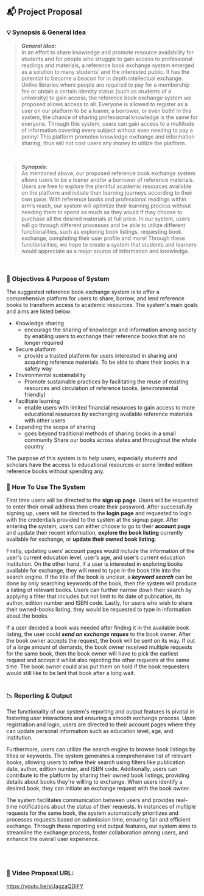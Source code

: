 ## :mailbox_with_mail: Project Proposal

### :bulb: Synopsis & General Idea
> ***General Idea:*** <br>
> In an effort to share knowledge and promote resource availability for students and for people who struggle to gain access to professional readings and materials, a reference book exchange system emerged as a solution to many students’ and the interested public. It has the potential to become a beacon for in depth intellectual exchange. Unlike libraries where people are required to pay for a membership fee or obtain a certain identity status (such as students of a university) to gain access, the reference book exchange system we proposed allows access to all. Everyone is allowed to register as a user on our platform to be a loaner, a borrower, or even both! In this system, the chance of sharing professional knowledge is the same for everyone. Through this system, users can gain access to a multitude of information covering every subject without even needing to pay a penny! This platform promotes knowledge exchange and information sharing, thus will not cost users any money to utilize the platform. 
<br>

> ***Synopsis:*** <br>
> As mentioned above, our proposed reference book exchange system allows users to be a loaner and/or a borrower of reference materials. Users are free to explore the plentiful academic resources available on the platform and initiate their learning journeys according to their own pace. With reference books and professional readings within arm’s reach, our system will optimize their learning process without needing them to spend as much as they would if they choose to purchase all the desired materials at full price. In our system, users will go through different processes and be able to utilize different functionalities, such as exploring book listings, requesting book exchange, completing their user profile and more! Through these functionalities, we hope to create a system that students and learners would appreciate as a major source of information and knowledge. 
<br>

### :bookmark: Objectives & Purpose of System
<body> 
<p>The suggested reference book exchange system is to offer a comprehensive platform for users to share, borrow, and lend reference books to transform access to academic resources. The system's main goals and aims are listed below:

- Knowledge sharing
   - encourage the sharing of knowledge and information among society by enabling users to exchange their reference books that are no longer required
- Secure platform 
   - provide a trusted platform for users interested in sharing and acquiring reference materials. To be able to share their books in a safety way
- Environmental sustainability
   - Promote sustainable practices by facilitating the reuse of existing resources and circulation of reference books. (environmental friendly)
- Facilitate learning 
   - enable users with limited financial resources to gain access to more educational resources by exchanging available reference materials with other users 
- Expanding the scope of sharing 
   -  goes beyond traditional methods of sharing books in a small community
Share our books across states and throughout the whole country

The purpose of this system is to help users, especially students and scholars have the access to educational resources or some limited edition reference books without spending any.
	



### :mega: How To Use The System
First time users will be directed to the **sign up page**. Users will be requested to enter their email address then create their password. After successfully signing up, users will be directed to the **login page** and requested to login with the credentials provided to the system at the signup page.
After entering the system, users can either choose to go to their **account page** and update their recent information, **explore the book listing** currently available for exchange, or **update their owned book listing**. 

Firstly, updating users’ account pages would include the information of the user's current education level, user’s age, and user’s current education institution. On the other hand, if a user is interested in exploring books available for exchange, they will need to type in the book title into the search engine. If the title of the book is unclear, a ***keyword search*** can be done by only searching keywords of the book, then the system will produce a listing of relevant books. Users can further narrow down their search by applying a filter that includes but not limit to its date of publication, its author, edition number and ISBN code. Lastly, for users who wish to share their owned-books listing, they would be requested to type in information about the books. 

If a user decided a book was needed after finding it in the available book listing, the user could ***send an exchange reques*** to the book owner. After the book owner accepts the request, the book will be sent on its way. If out of a large amount of demands, the book owner received multiple requests for the same book, then the book owner will have to pick the earliest request and accept it whilst also rejecting the other requests at the same time. The book owner could also put them on hold if the book requesters would still like to be lent that book after a long wait. 
<br>
<br>

### :chart_with_downwards_trend: Reporting & Output
<body>
<p>
The functionality of our system's reporting and output features is pivotal in fostering user interactions and ensuring a smooth exchange process. Upon registration and login, users are directed to their account pages where they can update personal information such as education level, age, and institution. 

Furthermore, users can utilize the search engine to browse book listings by titles or keywords. The system generates a comprehensive list of relevant books, allowing users to refine their search using filters like publication date, author, edition number, and ISBN code. Additionally, users can contribute to the platform by sharing their owned book listings, providing details about books they're willing to exchange. When users identify a desired book, they can initiate an exchange request with the book owner. 

The system facilitates communication between users and provides real-time notifications about the status of their requests. In instances of multiple requests for the same book, the system automatically prioritizes and processes requests based on submission time, ensuring fair and efficient exchange. Through these reporting and output features, our system aims to streamline the exchange process, foster collaboration among users, and enhance the overall user experience.

</p>
</body>
<br>
<br>

### :floppy_disk: Video Proposal URL: 
https://youtu.be/sUagzaQDiFY
